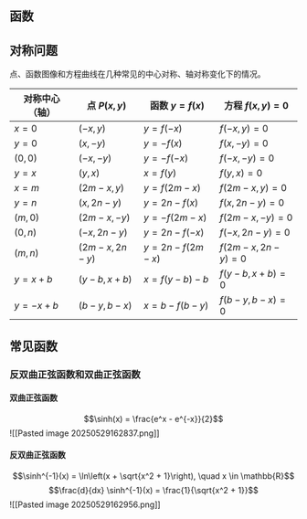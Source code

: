 ## 函数
## 对称问题
点、函数图像和方程曲线在几种常见的中心对称、轴对称变化下的情况。

| 对称中心（轴）  | 点 $P (x, y)$   | 函数 $y=f (x)$    | 方程 $f (x, y)=0$   |
| -------- | -------------- | --------------- | ----------------- |
| $x=0$    | $(-x, y)$      | $y=f (-x)$      | $f(-x, y)=0$      |
| $y=0$    | $(x, -y)$      | $y=-f (x)$      | $f(x, -y)=0$      |
| $(0,0)$  | $(-x, -y)$     | $y=-f (-x)$     | $f(-x, -y)=0$     |
| $y=x$    | $(y, x)$       | $x=f (y)$       | $f(y, x)=0$       |
| $x=m$    | $(2m-x, y)$    | $y=f (2m-x)$    | $f(2m-x, y)=0$    |
| $y=n$    | $(x, 2n-y)$    | $y=2n-f (x)$    | $f(x, 2n-y)=0$    |
| $(m,0)$  | $(2m-x, -y)$   | $y=-f (2m-x)$   | $f(2m-x, -y)=0$   |
| $(0,n)$  | $(-x, 2n-y)$   | $y=2n-f (-x)$   | $f(-x, 2n-y)=0$   |
| $(m, n)$ | $(2m-x, 2n-y)$ | $y=2n-f (2m-x)$ | $f(2m-x, 2n-y)=0$ |
| $y=x+b$  | $(y-b, x+b)$   | $x=f (y-b)-b$   | $f(y-b, x+b)=0$   |
| $y=-x+b$ | $(b-y, b-x)$   | $x=b-f (b-y)$   | $f(b-y, b-x)=0$   |
## 常见函数
### 反双曲正弦函数和双曲正弦函数
#### 双曲正弦函数
$$\sinh(x) = \frac{e^x - e^{-x}}{2}$$
![[Pasted image 20250529162837.png]]
#### 反双曲正弦函数
$$\sinh^{-1}(x) = \ln\left(x + \sqrt{x^2 + 1}\right), \quad x \in \mathbb{R}$$
$$\frac{d}{dx} \sinh^{-1}(x) = \frac{1}{\sqrt{x^2 + 1}}$$
![[Pasted image 20250529162956.png]]